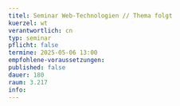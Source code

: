 ```yaml
---
titel: Seminar Web-Technologien // Thema folgt
kuerzel: wt
verantwortlich: cn
typ: seminar
pflicht: false
termine: 2025-05-06 13:00
empfohlene-voraussetzungen: 
published: false
dauer: 180
raum: 3.217
info: 
---
```



<!--## Infos und Material unter [Einführung in Rust](https://th-koeln.github.io/mi-master-wtw/workshops/2024/Rust/index/)-->


